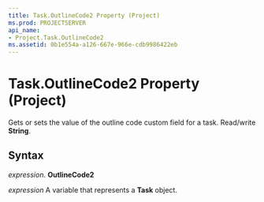 ```yaml
---
title: Task.OutlineCode2 Property (Project)
ms.prod: PROJECTSERVER
api_name:
- Project.Task.OutlineCode2
ms.assetid: 0b1e554a-a126-667e-966e-cdb9986422eb
---
```



# Task.OutlineCode2 Property (Project)

 Gets or sets the value of the outline code custom field for a task. Read/write **String**.


## Syntax

 _expression_. **OutlineCode2**

 _expression_ A variable that represents a **Task** object.



